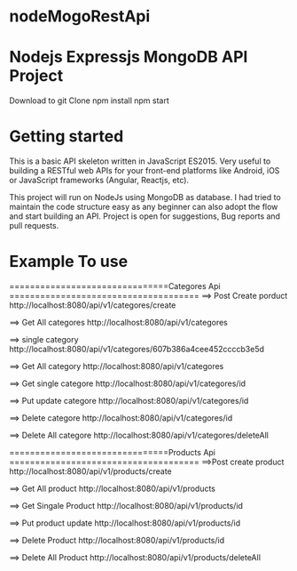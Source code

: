 # nodeMogoRestApi
# Nodejs Expressjs MongoDB API Project
Download to git Clone
npm install
npm start
# Getting started
This is a basic API skeleton written in JavaScript ES2015. Very useful to building a RESTful web APIs for your front-end platforms like Android, iOS or JavaScript frameworks (Angular, Reactjs, etc).

This project will run on NodeJs using MongoDB as database. I had tried to maintain the code structure easy as any beginner can also adopt the flow and start building an API. Project is open for suggestions, Bug reports and pull requests.
# Example To use
===============================Categores Api =====================================
==> Post Create porduct
http://localhost:8080/api/v1/categores/create

==> Get All categores
http://localhost:8080/api/v1/categores

==> single category
http://localhost:8080/api/v1/categores/607b386a4cee452ccccb3e5d

==> Get All category
http://localhost:8080/api/v1/categores

==> Get single categore
http://localhost:8080/api/v1/categores/id

==> Put update categore
http://localhost:8080/api/v1/categores/id

==> Delete categore
http://localhost:8080/api/v1/categores/id

==> Delete All categore
http://localhost:8080/api/v1/categores/deleteAll

===============================Products Api =====================================
==>Post create product
http://localhost:8080/api/v1/products/create

==> Get All product
http://localhost:8080/api/v1/products

==> Get Singale Product
http://localhost:8080/api/v1/products/id

==> Put product update
http://localhost:8080/api/v1/products/id

==> Delete Product
http://localhost:8080/api/v1/products/id

==> Delete All Product
http://localhost:8080/api/v1/products/deleteAll
